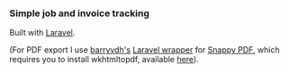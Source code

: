 ### Simple job and invoice tracking

Built with [Laravel](https://laravel.com).

(For PDF export I use [barryvdh's](https://github.com/barryvdh) [Laravel wrapper](https://github.com/barryvdh/laravel-snappy) for [Snappy PDF](https://github.com/KnpLabs/snappy), which requires you to install wkhtmltopdf, available [here](http://wkhtmltopdf.org/downloads.html)).
